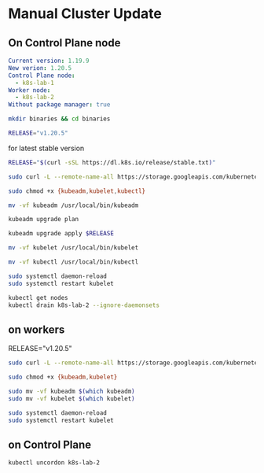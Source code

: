 # Manual Cluster Update
## On Control Plane node

```yaml
Current version: 1.19.9
New verion: 1.20.5
Control Plane node:
  - k8s-lab-1
Worker node:
  - k8s-lab-2
Without package manager: true
```

```bash
mkdir binaries && cd binaries
```

```bash
RELEASE="v1.20.5"
```

for latest stable version
```bash
RELEASE="$(curl -sSL https://dl.k8s.io/release/stable.txt)"
```

```bash
sudo curl -L --remote-name-all https://storage.googleapis.com/kubernetes-release/release/${RELEASE}/bin/linux/amd64/{kubeadm,kubelet,kubectl}
```

```bash
sudo chmod +x {kubeadm,kubelet,kubectl}
```


```bash
mv -vf kubeadm /usr/local/bin/kubeadm
```

```bash
kubeadm upgrade plan
```

```bash
kubeadm upgrade apply $RELEASE
```



```bash
mv -vf kubelet /usr/local/bin/kubelet
```

```bash
mv -vf kubectl /usr/local/bin/kubectl
```

```bash
sudo systemctl daemon-reload
sudo systemctl restart kubelet
```


```bash
kubectl get nodes
kubectl drain k8s-lab-2 --ignore-daemonsets
```

## on workers
RELEASE="v1.20.5"

```bash
sudo curl -L --remote-name-all https://storage.googleapis.com/kubernetes-release/release/${RELEASE}/bin/linux/amd64/{kubeadm,kubelet}
```

```bash
sudo chmod +x {kubeadm,kubelet}
```

```bash
sudo mv -vf kubeadm $(which kubeadm)
sudo mv -vf kubelet $(which kubelet)
```


```bash
sudo systemctl daemon-reload
sudo systemctl restart kubelet
```

## on Control Plane
```bash
kubectl uncordon k8s-lab-2
```
